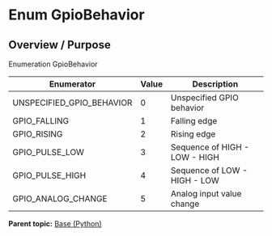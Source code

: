 # Enum GpioBehavior

## Overview / Purpose

Enumeration GpioBehavior

|Enumerator|Value|Description|
|----------|-----|-----------|
|UNSPECIFIED\_GPIO\_BEHAVIOR|0|Unspecified GPIO behavior|
|GPIO\_FALLING|1|Falling edge|
|GPIO\_RISING|2|Rising edge|
|GPIO\_PULSE\_LOW|3|Sequence of HIGH - LOW - HIGH|
|GPIO\_PULSE\_HIGH|4|Sequence of LOW - HIGH - LOW|
|GPIO\_ANALOG\_CHANGE|5|Analog input value change|

**Parent topic:** [Base \(Python\)](../../summary_pages/Base.md)

